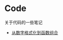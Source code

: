 # Code

关于代码的一些笔记

- [从数字格式化到函数组合](https://bencode.github.io/code-complete/notebooks/index.html?path=format-number.ipynb)

